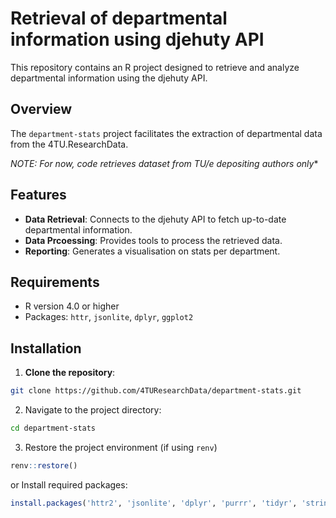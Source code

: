 # Retrieval of departmental information using djehuty API

This repository contains an R project designed to retrieve and analyze departmental information using the djehuty API.

## Overview

The `department-stats` project facilitates the extraction of departmental data from the 4TU.ResearchData.

*NOTE: For now, code retrieves dataset from TU/e depositing authors only**

## Features

- **Data Retrieval**: Connects to the djehuty API to fetch up-to-date departmental information.
- **Data Prcoessing**: Provides tools to process the retrieved data.
- **Reporting**: Generates a visualisation on stats per department.

## Requirements

- R version 4.0 or higher
- Packages: `httr`, `jsonlite`, `dplyr`, `ggplot2`

## Installation

1. **Clone the repository**:

  ```bash
  git clone https://github.com/4TUResearchData/department-stats.git
  ```
2. Navigate to the project directory:

  ```bash
  cd department-stats
  ```
3. Restore the project environment (if using `renv`)

 ``` r
 renv::restore()
 ```
or Install required packages:

  ```r
  install.packages('httr2', 'jsonlite', 'dplyr', 'purrr', 'tidyr', 'stringr', 'ggplot2')
  ```

